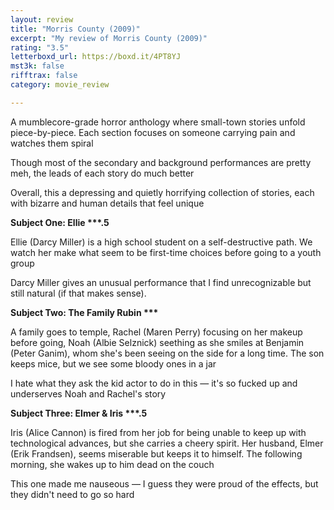 ```yaml
---
layout: review
title: "Morris County (2009)"
excerpt: "My review of Morris County (2009)"
rating: "3.5"
letterboxd_url: https://boxd.it/4PT8YJ
mst3k: false
rifftrax: false
category: movie_review

---
```


A mumblecore-grade horror anthology where small-town stories unfold piece-by-piece. Each section focuses on someone carrying pain and watches them spiral

Though most of the secondary and background performances are pretty meh, the leads of each story do much better

Overall, this a depressing and quietly horrifying collection of stories, each with bizarre and human details that feel unique

<b>Subject One: Ellie ***.5</b>

Ellie (Darcy Miller) is a high school student on a self-destructive path. We watch her make what seem to be first-time choices before going to a youth group

Darcy Miller gives an unusual performance that I find unrecognizable but still natural (if that makes sense).

<b>Subject Two: The Family Rubin ***</b>

A family goes to temple, Rachel (Maren Perry) focusing on her makeup before going, Noah (Albie Selznick) seething as she smiles at Benjamin (Peter Ganim), whom she's been seeing on the side for a long time. The son keeps mice, but we see some bloody ones in a jar

I hate what they ask the kid actor to do in this — it's so fucked up and underserves Noah and Rachel's story

<b>Subject Three: Elmer & Iris ***.5</b>

Iris (Alice Cannon) is fired from her job for being unable to keep up with technological advances, but she carries a cheery spirit. Her husband, Elmer (Erik Frandsen), seems miserable but keeps it to himself. The following morning, she wakes up to him dead on the couch

This one made me nauseous — I guess they were proud of the effects, but they didn't need to go so hard